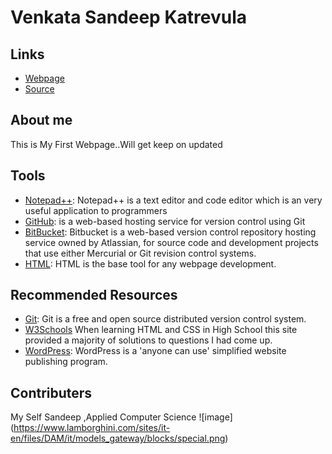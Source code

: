 # Venkata Sandeep Katrevula

## Links
- [Webpage](https://github.com/katrevula/aboutme)
- [Source](https://github.com/katrevula/aboutme)

## About me
This is My First Webpage..Will get keep on updated

## Tools
- [Notepad++](https://notepad-plus-plus.org/download/v7.6.2.html): Notepad++ is a text editor and code editor which is an very useful application to programmers 
- [GitHub](https://github.com/): is a web-based hosting service for version control using Git
- [BitBucket](https://bitbucket.org/product): Bitbucket is a web-based version control repository hosting service owned by Atlassian, for source code and development projects that use either Mercurial or Git revision control systems.
- [HTML](https://www.w3schools.com/html/ "w3school HTML Tutorial"): HTML is the base tool for any webpage development.

## Recommended Resources

- [Git](https://github.com/trending): Git is a free and open source distributed version control system.
- [W3Schools](https://www.w3schools.com/ "W3Schools HTML") When learning HTML and CSS in High School this site provided a majority of solutions to questions I had come up.
- [WordPress](https://wordpress.com/ "WordPress - homepage"): WordPress is a 'anyone can use' simplified website publishing program.

## Contributers
My Self Sandeep ,Applied Computer Science
![image] (https://www.lamborghini.com/sites/it-en/files/DAM/it/models_gateway/blocks/special.png)

 


